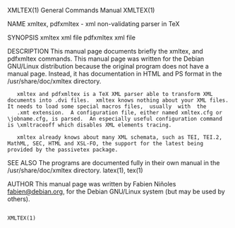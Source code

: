 XMLTEX(1)                                                                                  General Commands Manual                                                                                  XMLTEX(1)



NAME
       xmltex, pdfxmltex - xml non-validating parser in TeX

SYNOPSIS
       xmltex xml file
       pdfxmltex xml file

DESCRIPTION
       This  manual  page documents briefly the xmltex, and pdfxmltex commands.  This manual page was written for the Debian GNU/Linux distribution because the original program does not have a manual page.
       Instead, it has documentation in HTML and PS format in the /usr/share/doc/xmltex directory.

       xmltex and pdfxmltex is a TeX XML parser able to transform XML documents into .dvi files.  xmltex knows nothing about your XML files.  It needs to load some special macros files,  usually  with  the
       .xmt extension.  A configuration file, either named xmltex.cfg or \jobname.cfg, is parsed.  An especially useful configuration command is \xmltraceoff which disables XML elements tracing.

       xmltex already knows about many XML schemata, such as TEI, TEI.2, MathML, SEC, HTML and XSL-FO, the support for the latest being provided by the passivetex package.

SEE ALSO
       The programs are documented fully in their own manual in the /usr/share/doc/xmltex directory.
       latex(1), tex(1)

AUTHOR
       This manual page was written by Fabien Niñoles <fabien@debian.org>, for the Debian GNU/Linux system (but may be used by others).



                                                                                                                                                                                                    XMLTEX(1)
